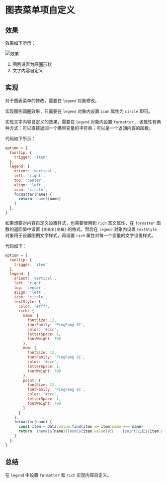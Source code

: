 # 图表菜单项自定义

## 效果

效果如下所示：

![效果](https://pic.imgdb.cn/item/6563042ec458853aef795b41.jpg)

1. 图例设置为圆圈形状
2. 文字内容自定义

## 实现

对于图表菜单的修改，需要在 `legend` 对象修改。

实现图例圆圈效果，只需要在 `legend` 对象内设置 `icon` 属性为 `circle` 即可。

实现文字内容自定义的效果，需要在 `legend` 对象内设置 `formatter` ，该属性有两种方式：可以直接返回一个携带变量的字符串；可以是一个返回内容的函数。

代码如下所示：

```js
option = {
  tooltip: {
    trigger: 'item'
  },
  legend: {
    orient: 'vertical',
    left: 'right',
    top: 'center',
    align: 'left',
    icon: 'circle',
    formatter(name) {
      return `name${name}`
    }
  },
}
```

如果想要对内容自定义设置样式，也需要使用到 `rich` 富文属性，在 `formatter` 函数的返回值中设置 `{变量名|变量}` 的格式，然后在 `legend` 对象内设置 `textStyle` 对象用于设置图例文字样式，再设置 `rich` 属性对每一个变量的文字设置样式。

代码如下：

```js
option = {
  tooltip: {
    trigger: 'item'
  },
  legend: {
    orient: 'vertical',
    left: 'right',
    top: 'center',
    align: 'left',
    icon: 'circle',
    textStyle: {
      color: '#fff',
      rich: {
        name: {
          fontSize: 12,
          fontFamily: 'PingFang SC',
          color: '#ccc',
          letterSpace: 1,
          fontWeight: 700
        },
        num: {
          fontSize: 12,
          fontFamily: 'PingFang SC',
          color: '#ccc',
          letterSpace: 1,
          fontWeight: 700
        },
        point: {
          fontSize: 12,
          fontFamily: 'PingFang SC',
          color: '#ccc',
          letterSpace: 1,
          fontWeight: 700
        }
      }
    },
    formatter(name) {
      const item = data.value.find(item => item.name === name)
      return `{name|${name}}{num|${item.value}次}    {point|占比${item.point}%}`
    }
  },
}
```

## 总结

在 `legend` 中设置 `formatter` 和 `rich` 实现内容自定义。

